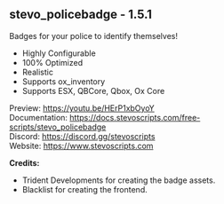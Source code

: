 ## stevo_policebadge - 1.5.1
Badges for your police to identify themselves!

- Highly Configurable
- 100% Optimized
- Realistic
- Supports ox_inventory
- Supports ESX, QBCore, Qbox, Ox Core

Preview: https://youtu.be/HErP1xbOyoY
<br>
Documentation: https://docs.stevoscripts.com/free-scripts/stevo_policebadge
<br>
Discord: https://discord.gg/stevoscripts
<br>
Website: https://www.stevoscripts.com



**Credits:** 

- Trident Developments for creating the badge assets.
- Blacklist for creating the frontend.
